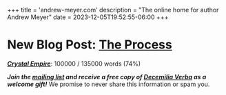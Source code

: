 +++
title = 'andrew-meyer.com'
description = "The online home for author Andrew Meyer"
date = 2023-12-05T19:52:55-06:00
+++
# New Blog Post: [The Process](/posts/2024-the-process/)

***[Crystal Empire](/works/crystal-empire/)***: 100000 / 135000 words (74%)

***Join the [mailing list](https://forms.gle/YYKhv4GvREFMUBX38) and receive a free copy of [*Decemilia Verba*](/works/decemilia) as a welcome gift!*** We promise to never share this information or spam you.